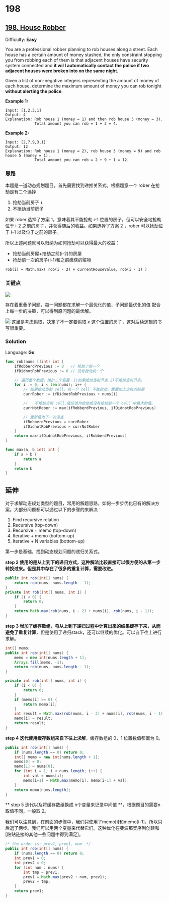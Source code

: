 # 198

## [198\. House Robber](https://leetcode.com/problems/house-robber/)

Difficulty: **Easy**


You are a professional robber planning to rob houses along a street. Each house has a certain amount of money stashed, the only constraint stopping you from robbing each of them is that adjacent houses have security system connected and **it wil l automatically contact the police if two adjacent houses were broken into on the same night**.

Given a list of non-negative integers representing the amount of money of each house, determine the maximum amount of money you can rob tonight **without alerting the police**.

**Example 1:**

```
Input: [1,2,3,1]
Output: 4
Explanation: Rob house 1 (money = 1) and then rob house 3 (money = 3).
             Total amount you can rob = 1 + 3 = 4.
```

**Example 2:**

```
Input: [2,7,9,3,1]
Output: 12
Explanation: Rob house 1 (money = 2), rob house 3 (money = 9) and rob house 5 (money = 1).
             Total amount you can rob = 2 + 9 + 1 = 12.
```


### 思路

本题是一道动态规划题目，首先需要找到递推关系式。根据题意一个 rober 在抢劫是有二个选择

1. 抢劫当前房子 `i`
2. 不抢劫当前房子

如果 rober 选择了方案 1，意味着其不能抢劫 i-1 位置的房子，但可以安全地抢劫位于 i-2 之前的房子，并获得随后的收益。如果选择了方案 2 ，rober 可以抢劫位于 i-1 以及位于之前的房子。

所以上述问题就可以归纳为如何抢劫可以获得最大的收益：
- 抢劫当前房屋+抢劫之前(i-2)的房屋
- 抢劫前一次的房子(i-1)和之前缴获的赃物


```
rob(i) = Math.max( rob(i - 2) + currentHouseValue, rob(i - 1) )
```


### 关键点

![](http://ww4.sinaimg.cn/large/006tNc79ly1g564booxynj30pu09u41p.jpg)

存在着重叠子问题，每一问题都在求解一个最优化的值，子问题最优化的值 配合上每一步的决策，可以得到原问题的最优解。

![](http://ww2.sinaimg.cn/large/006tNc79ly1g564g1wqn3j30p70ayjvz.jpg)
这里是考虑偷取，决定了不一定要偷取 x 这个位置的房子，这对后续逻辑的书写很重要。  

   ### Solution

Language: **Go**

```go
func rob(nums []int) int {
    ifRobberdPrevious := 0   // 抢劫了前一个
	ifDidnotRobPrevious := 0 // 没有抢劫前一个

	// 遍历整个数组，维护二个变量：1)如果抢劫当前节点 2)不抢劫当前节点。
	for i := 0; i < len(nums); i++ {
		// 如果抢劫当前 cell，前一个 cell 不能抢劫，需要加上之前的结果
		currRober := ifDidnotRobPrevious + nums[i]

		//	 不抢劫当前 cell,值应该为抢劫或没有抢劫前一个 cell 中最大的值。
		currNotRober := max(ifRobberdPrevious, ifDidnotRobPrevious)

		// 更新值为下一次准备
		ifRobberdPrevious = currRober
		ifDidnotRobPrevious = currNotRober
	}
	return max(ifDidnotRobPrevious, ifRobberdPrevious)
}

func max(a, b int) int {
	if a > b {
		return a
	}
	return b
}
```
 

## 延伸
对于求解动态规划类型的题目，常用的解题思路，如何一步步优化已有的解决方案。大部分问题都可以通过以下的步骤的来解决：

1. Find recursive relation
2. Recursive (top-down)
3. Recursive + memo (top-down)
4. Iterative + memo (bottom-up)
5. Iterative + N variables (bottom-up)

第一步是基础，找到动态规划问题的递归关系式。

**step 2 使用的是从上到下的递归方式，这种解法比较直接可以很方便的从第一步转换过来。但是其中存在了很多的重复计算，需要改进。**
```java
public int rob(int[] nums) {
    return rob(nums, nums.length - 1);
}
private int rob(int[] nums, int i) {
    if (i < 0) {
        return 0;
    }
    return Math.max(rob(nums, i - 2) + nums[i], rob(nums, i - 1));
}
```

**step 3 增加了缓存数组，将从上到下递归过程中计算出来的结果缓存下来，从而避免了重复计算**，但是使用了递归stack，还可以继续的优化。可以自下往上进行求解。
```java
int[] memo;
public int rob(int[] nums) {
    memo = new int[nums.length + 1];
    Arrays.fill(memo, -1);
    return rob(nums, nums.length - 1);
}

private int rob(int[] nums, int i) {
    if (i < 0) {
        return 0;
    }
    if (memo[i] >= 0) {
        return memo[i];
    }
    int result = Math.max(rob(nums, i - 2) + nums[i], rob(nums, i - 1));
    memo[i] = result;
    return result;
}
```

**step 4 迭代使用缓存数组来自下往上求解**，缓存数组的 0，1 位置数值都置为 0。

```java
public int rob(int[] nums) {
    if (nums.length == 0) return 0;
    int[] memo = new int[nums.length + 1];
    memo[0] = 0;
    memo[1] = nums[0];
    for (int i = 1; i < nums.length; i++) {
        int val = nums[i];
        memo[i+1] = Math.max(memo[i], memo[i-1] + val);
    }
    return memo[nums.length];
}
```

** step 5 迭代以及将缓存数组换成 n个变量来记录中间值 **，根据题目的需要n 取值不同，一般取 2。

我们可以注意到，在前面的步骤中，我们只使用了memo[i]和memo[i-1]，所以只后退了两步。我们可以用两个变量来代替它们。这种优化在斐波那契序列创建和[粘贴链接的其他一些问题中得到满足]。
```java
/* the order is: prev2, prev1, num  */
public int rob(int[] nums) {
    if (nums.length == 0) return 0;
    int prev1 = 0;
    int prev2 = 0;
    for (int num : nums) {
        int tmp = prev1;
        prev1 = Math.max(prev2 + num, prev1);
        prev2 = tmp;
    }
    return prev1;
}
```
